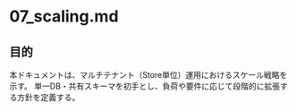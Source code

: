 # 07_scaling.md

## 目的

本ドキュメントは、マルチテナント（Store単位）運用におけるスケール戦略を示す。
単一DB・共有スキーマを初手とし、負荷や要件に応じて段階的に拡張する方針を定義する。
